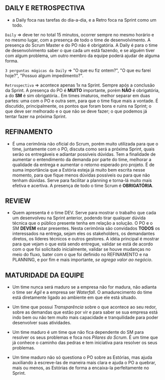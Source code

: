 ## DAILY E RETROSPECTIVA
- a Daily foca nas tarefas do dia-a-dia, e a Retro foca na Sprint como um todo. 

`Daily` => deve ter no total 15 minutos, ocorrer sempre no mesmo horário e no mesmo lugar, com a presença de todo o time de desenvolvimento. A presença do Scrum Master e do PO não é obrigatória. A Daily é para o time de desenvolvimento saber o que cada um está fazendo, e se alguém tiver com algum problema, um outro membro da equipe poderá ajudar de alguma forma.

`3 perguntas mágicas da Daily` => "O que eu fiz ontem?", "O que eu farei hoje?", "Possuo algum impedimento?".

`Retrospectiva` => acontece apenas 1x na Sprint. Sempre após a conclusão da Sprint. A presença do PO é **MUITO** importante, porém **NÃO** é obrigatória, a do **SM** é sim obrigatória.. Em times imaturos, melhor separar em duas partes: uma com o PO e outra sem, para que o time fique mais a vontade. É discutido, principalmente, os pontos que foram bons e ruins na Sprint; o que deve ser melhorado e o que não se deve fazer; o que podemos já tentar fazer na próxima Sprint. 

## REFINAMENTO
- É uma cerimônia não oficial do Scrum, porém muito utilizada para que o time, juntamente com o PO, discuta como será a próxima Sprint, quais serão os entregáveis e adiantar possíveis dúvidas. Tem a finalidade de aumentar o entendimento da demanda por parte do time, melhorar a qualidade da entrega e aumentar o retorno esperado pro projeto. É de suma importância que a Estória esteja já muito bem escrita nesse momento, para que fique menos dúvidas possíveis ou para que não tenham dúvidas. Serve para facilitar a planning e torna-lá muito mais efetiva e acertiva. A presença de todo o time Scrum é **OBRIGATÓRIA**.

## REVIEW
- Quem apresenta é o time DEV. Serve para mostrar o trabalho que cada um desenvolveu na Sprint anterior, podendo tirar qualquer dúvida técnica que o público presente tenha em relação a solução. O PO e o SM **DEVEM** estar presentes. Nesta cerimônia são convidados **TODOS** os interessados na entrega, sejam eles os stakeholders, os demandantes diretos, os líderes técnicos e outros gestores. A idéia principal é mostrar para que vejam o que está sendo entregue, validar se está de acordo com o que foi solicitado inicialmente, validar se houve mudanças no meio do fluxo, bater com o que foi definido no REFINAMENTO e na PLANNING,  e por fim e mais importante, *se agrega valor ao negócio*.

## MATURIDADE DA EQUIPE
- Um time nunca será maduro se a empresa não for madura, não adianta o time ser *Ágil* e a empresa ser *Waterfall*. O amadurecimento do time está diretamente ligado ao ambiente em que ele está situado.

- Um time que possui *Transparência* sobre o que acontece ao seu redor, sobre as demandas que estão por vir e para saber se sua empresa está indo bem ou não tem muito mais capacidade e tranquilidade para poder desenvolver suas atividades.

- Um time maduro é um time que não fica dependente do SM para resolver os seus problemas e foca nos *Pilares do Scrum*. É um time que já conhece o caminho das pedras e tem iniciativa para resolver os seus problemas. 

- Um time maduro não só questiona o PO sobre as Estórias, mas ajuda auxiliando à escreve-las de maneira mais clara e ajuda o PO a quebrar, mais ou menos, as Estórias de forma a encaixa-la perfeitamente no Sprint.